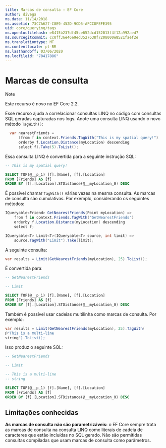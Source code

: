 ```yaml
---
title: Marcas de consulta – EF Core
author: divega
ms.date: 11/14/2018
ms.assetid: 73C7A627-C8E9-452D-9CD5-AFCC8FEFE395
uid: core/querying/tags
ms.openlocfilehash: e8415b237df45ce652dcd152013f4f12a992aed7
ms.sourcegitcommit: cc0ff36e46e9ed3527638f7208000e8521faef2e
ms.translationtype: MT
ms.contentlocale: pt-BR
ms.lasthandoff: 03/06/2020
ms.locfileid: "78417886"
---
```

# <a name="query-tags"></a>Marcas de consulta

> [!NOTE]
> Este recurso é novo no EF Core 2.2.

Esse recurso ajuda a correlacionar consultas LINQ no código com consultas SQL geradas capturadas nos logs.
Anote uma consulta LINQ usando o novo método `TagWith()`:

``` csharp
  var nearestFriends =
      (from f in context.Friends.TagWith("This is my spatial query!")
      orderby f.Location.Distance(myLocation) descending
      select f).Take(5).ToList();
```

Essa consulta LINQ é convertida para a seguinte instrução SQL:

``` sql
-- This is my spatial query!

SELECT TOP(@__p_1) [f].[Name], [f].[Location]
FROM [Friends] AS [f]
ORDER BY [f].[Location].STDistance(@__myLocation_0) DESC
```

É possível chamar `TagWith()` várias vezes na mesma consulta.
As marcas de consulta são cumulativas.
Por exemplo, considerando os seguintes métodos:

``` csharp
IQueryable<Friend> GetNearestFriends(Point myLocation) =>
    from f in context.Friends.TagWith("GetNearestFriends")
    orderby f.Location.Distance(myLocation) descending
    select f;

IQueryable<T> Limit<T>(IQueryable<T> source, int limit) =>
    source.TagWith("Limit").Take(limit);
```

A seguinte consulta:

``` csharp
var results = Limit(GetNearestFriends(myLocation), 25).ToList();
```

É convertida para:

``` sql
-- GetNearestFriends

-- Limit

SELECT TOP(@__p_1) [f].[Name], [f].[Location]
FROM [Friends] AS [f]
ORDER BY [f].[Location].STDistance(@__myLocation_0) DESC
```

Também é possível usar cadeias multilinha como marcas de consulta.
Por exemplo:

``` csharp
var results = Limit(GetNearestFriends(myLocation), 25).TagWith(
@"This is a multi-line
string").ToList();
```

Isso produz o seguinte SQL:

``` sql
-- GetNearestFriends

-- Limit

-- This is a multi-line
-- string

SELECT TOP(@__p_1) [f].[Name], [f].[Location]
FROM [Friends] AS [f]
ORDER BY [f].[Location].STDistance(@__myLocation_0) DESC
```

## <a name="known-limitations"></a>Limitações conhecidas

**As marcas de consulta não são parametrizáveis:** o EF Core sempre trata as marcas de consulta na consulta LINQ como literais de cadeia de caracteres que estão incluídas no SQL gerado.
Não são permitidas consultas compiladas que usam marcas de consulta como parâmetros.
